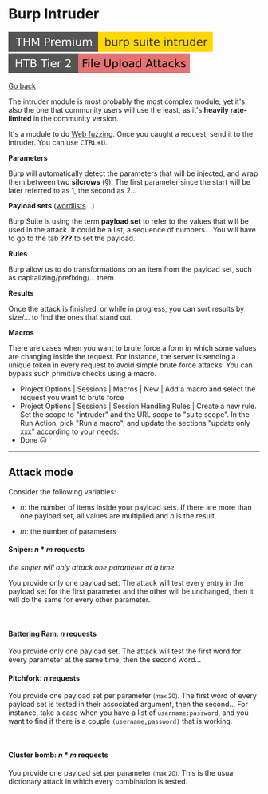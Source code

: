 # Burp Intruder

[![burpsuiteintruder](../../../../_badges/thmp/burpsuiteintruder.svg)](https://tryhackme.com/room/burpsuiteintruder)
[![fileuploadattacks](../../../../_badges/htb/fileuploadattacks.svg)](https://academy.hackthebox.com/course/preview/file-upload-attacks)

[Go back](../burp.md)

<div class="row row-cols-md-2"><div>

The intruder module is most probably the most complex module; yet it's also the one that community users will use the least, as it's **heavily rate-limited** in the community version.

It's a module to do [Web fuzzing](/cybersecurity/red-team/s2.discovery/techniques/fuzzing.md). Once you caught a request, send it to the intruder. You can use <kbd>CTRL+U</kbd>.

**Parameters**

Burp will automatically detect the parameters that will be injected, and wrap them between two **silcrows** (§). The first parameter since the start will be later referred to as 1, the second as 2...

**Payload sets** ([wordlists](/cybersecurity/red-team/_knowledge/topics/wordlists.md)...)

Burp Suite is using the term **payload set** to refer to the values that will be used in the attack. It could be a list, a sequence of numbers... You will have to go to the tab **???** to set the payload.

**Rules**

Burp allow us to do transformations on an item from the payload set, such as capitalizing/prefixing/... them.
</div><div>

**Results**

Once the attack is finished, or while in progress, you can sort results by size/... to find the ones that stand out.

**Macros**

There are cases when you want to brute force a form in which some values are changing inside the request. For instance, the server is sending a unique token in every request to avoid simple brute force attacks. You can bypass such primitive checks using a macro.

* Project Options | Sessions | Macros | New | Add a macro and select the request you want to brute force
* Project Options | Sessions | Session Handling Rules | Create a new rule. Set the scope to "intruder" and the URL scope to "suite scope". In the Run Action, pick "Run a macro", and update the sections "update only xxx" according to your needs.
* Done 😥

</div></div>

<hr class="sep-both">

## Attack mode

<div class="row row-cols-md-2"><div>

Consider the following variables:

* $n$: the number of items inside your payload sets. If there are more than one payload set, all values are multiplied and $n$ is the result.

* $m$: the number of parameters

#### Sniper: $n * m$ requests

*the sniper will only attack one parameter at a time*

You provide only one payload set. The attack will test every entry in the payload set for the first parameter and the other will be unchanged, then it will do the same for every other parameter.

<br>

#### Battering Ram: $n$ requests

You provide only one payload set. The attack will test the first word for every parameter at the same time, then the second word...
</div><div>

#### Pitchfork: $n$ requests

You provide one payload set per parameter <small>(max 20)</small>. The first word of every payload set is tested in their associated argument, then the second... For instance, take a case when you have a list of `username:password`, and you want to find if there is a couple `(username,password)` that is working.

<br>

#### Cluster bomb: $n * m$ requests

You provide one payload set per parameter <small>(max 20)</small>. This is the usual dictionary attack in which every combination is tested.
</div></div>